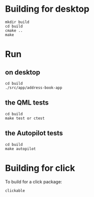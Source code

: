 # Building for desktop

    mkdir build
    cd build
    cmake ..
    make

# Run

## on desktop

    cd build
    ./src/app/address-book-app

## the QML tests

    cd build
    make test or ctest 

## the Autopilot tests

    cd build
    make autopilot

# Building for click

To build for a click package:

    clickable
